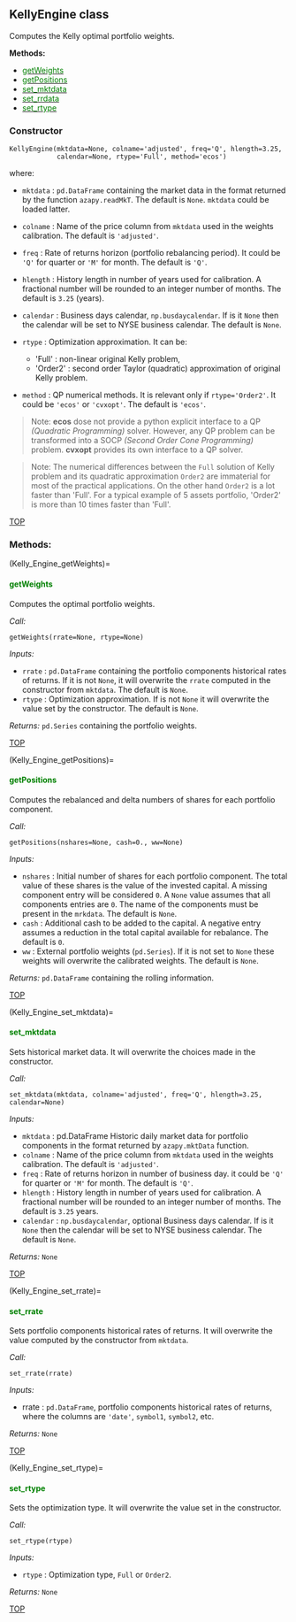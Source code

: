 ## KellyEngine class

Computes the Kelly optimal portfolio weights.

**Methods:**
* [<span style="color:green">getWeights</span>](Kelly_Engine_getWeights)
* [<span style="color:green">getPositions</span>](Kelly_Engine_getPositions)
* [<span style="color:green">set_mktdata</span>](Kelly_Engine_set_mktdata)
* [<span style="color:green">set_rrdata</span>](Kelly_Engine_set_rrate)
* [<span style="color:green">set_rtype</span>](Kelly_Engine_set_rtype)

### Constructor

```
KellyEngine(mktdata=None, colname='adjusted', freq='Q', hlength=3.25,
            calendar=None, rtype='Full', method='ecos')
```

where:

* `mktdata` : `pd.DataFrame` containing the market data in the format returned by
the function `azapy.readMkT`. The default is `None`. `mktdata` could be loaded
latter.
* `colname` : Name of the price column from `mktdata` used in the weights
calibration. The default is `'adjusted'`.
* `freq` : Rate of returns horizon (portfolio rebalancing period).
It could be `'Q'` for quarter or `'M'` for month. The default is `'Q'`.
* `hlength` : History length in number of years used for calibration.
A fractional number will be rounded to an integer number of months.
The default is `3.25` (years).
* `calendar` :  Business days calendar, `np.busdaycalendar`. If is it `None`
then the calendar will be set to NYSE business calendar.
The default is `None`.
* `rtype` : Optimization approximation. It can be:

  - 'Full' : non-linear original Kelly problem,
  - 'Order2' : second order Taylor (quadratic) approximation of original Kelly
  problem.

* `method` : QP numerical methods. It is relevant only if
`rtype='Order2'`. It could be `'ecos'` or `'cvxopt'`.
The default is `'ecos'`.

>Note: **ecos** dose not provide a python explicit interface to a
QP *(Quadratic Programming)* solver. However, any QP problem can be transformed
into a SOCP *(Second Order Cone Programming)* problem. **cvxopt** provides
its own interface to a QP solver.

> Note: The numerical differences between the `Full` solution of Kelly problem
and its quadratic approximation `Order2` are immaterial for most of the
practical applications.  On the other hand `Order2` is a lot faster
than 'Full'. For a typical example of 5 assets portfolio, 'Order2' is more than
10 times faster than 'Full'.

[TOP](Kelly_th_doc_base)

### Methods:

(Kelly_Engine_getWeights)=
#### <span style="color:green">getWeights</span>

Computes the optimal portfolio weights.

*Call:*

```
getWeights(rrate=None, rtype=None)
```

*Inputs:*

* `rrate` : `pd.DataFrame` containing the portfolio components historical
rates of returns. If it is not `None`, it will overwrite the `rrate`
computed in the constructor from `mktdata`. The default is `None`.
* `rtype` : Optimization approximation. If is not `None` it will overwrite the
value set by the constructor. The default is `None`.

*Returns:* `pd.Series` containing the portfolio weights.

[TOP](Kelly_th_doc_base)

(Kelly_Engine_getPositions)=
#### <span style="color:green">getPositions</span>

Computes the rebalanced and delta numbers of shares for each portfolio
component.

*Call:*

```
getPositions(nshares=None, cash=0., ww=None)
```

*Inputs:*

* `nshares` : Initial number of shares for each portfolio component. The total
value of these shares is the value of the invested capital.
A missing component entry
will be considered `0`. A `None` value assumes that all components entries
are `0`. The name of the components must be present in the `mrkdata`.
The default is `None`.
* `cash` : Additional cash to be added to the capital. A negative entry
assumes a reduction in the total capital  available for rebalance.
The default is `0`.
* `ww` : External portfolio weights (`pd.Series`). If it is not set to `None`
these weights will overwrite the calibrated weights. The default is `None`.

*Returns:* `pd.DataFrame` containing the rolling information.

[TOP](Kelly_th_doc_base)

(Kelly_Engine_set_mktdata)=
#### <span style="color:green">set_mktdata</span>

Sets historical market data. It will overwrite the choices made in the
constructor.

*Call:*

```
set_mktdata(mktdata, colname='adjusted', freq='Q', hlength=3.25, calendar=None)
```

*Inputs:*

* `mktdata` : pd.DataFrame
Historic daily market data for portfolio components in the format
returned by `azapy.mktData` function.
* `colname` :
Name of the price column from `mktdata` used in the weights
calibration. The default is `'adjusted'`.
* `freq` :
Rate of returns horizon in number of business day. it could be
`'Q'` for quarter or `'M'` for month. The default is `'Q'`.
* `hlength` :
History length in number of years used for calibration. A
fractional number will be rounded to an integer number of months.
The default is `3.25` years.
* `calendar` : `np.busdaycalendar`, optional
Business days calendar. If is it `None` then the calendar will be set
to NYSE business calendar.
The default is `None`.


*Returns:* `None`

[TOP](Kelly_th_doc_base)

(Kelly_Engine_set_rrate)=
#### <span style="color:green">set_rrate</span>

Sets portfolio components historical rates of returns.
It will overwrite the value computed by the constructor from `mktdata`.

*Call:*

```
set_rrate(rrate)
```

*Inputs:*

* rrate : `pd.DataFrame`,
portfolio components historical rates of returns, where the
columns are `'date'`, `symbol1`, `symbol2`, etc.


*Returns:* `None`

[TOP](Kelly_th_doc_base)

(Kelly_Engine_set_rtype)=
#### <span style="color:green">set_rtype</span>

Sets the optimization type. It will overwrite the value set in the
constructor.

*Call:*

```
set_rtype(rtype)
```

*Inputs:*

* `rtype` : Optimization type, `Full` or `Order2`.

*Returns:* `None`

[TOP](Kelly_th_doc_base)
